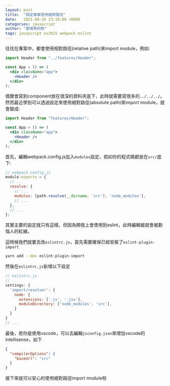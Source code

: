 ```yaml
---
layout: post
title:  "設定專案使用絕對路徑"
date:   2021-08-26 23:10:00 +0800
categories: javascript
author: "愛喝茶的熊"
tags: javascript es2015 webpack eslint
---
```

往往在專案中，都會使用相對路徑(relative path)來import module，例如:
```jsx
import Header from "../features/Header";

const App = () => (
  <div className="app">
    <Header />
  </div>
);
```
偶爾會寫到component放在很深的資料夾底下，此時就需要寫很多的`../../../`。
然而最近學到可以透過設定來使用絕對路徑(absolute path)來import module，就會變成:
```jsx
import Header from "features/Header";

const App = () => (
  <div className="app">
    <Header />
  </div>
);
```

首先，編輯webpack.config.js加入`modules`設定，假如你的程式碼都放在`src/`底下:
```js
// webpack.config.js
module.exports = {
  // ...
  resolve: {
    // ...
    modules: [path.resolve(__dirname, 'src'), 'node_modules'],
    // ...
  },
  // ...
};
```
其實主要的設定就只有這樣。但因為開發上會使用到eslint，此時編輯器就會被劃惱人的紅線。

這時候我們就要去改`eslintrc.js`，首先需要確保已經安裝了`eslint-plugin-import`
```sh
yarn add --dev eslint-plugin-import
```
然後在`eslintrc.js`新增以下設定
```js
// eslintrc.js
// ...
settings: {
  'import/resolver': {
    node: {
      extensions: ['.js', '.jsx'],
      moduleDirectory: ['node_modules', 'src'],
    }
  }
}
// ...
```

最後，若你是使用vscode，可以去編輯`jsconfig.json`來增加vscode的intellisense，如下
```json
{
  "compilerOptions": {
    "baseUrl": "src"
  }
}
```

接下來就可以安心的使用絕對路徑import module啦